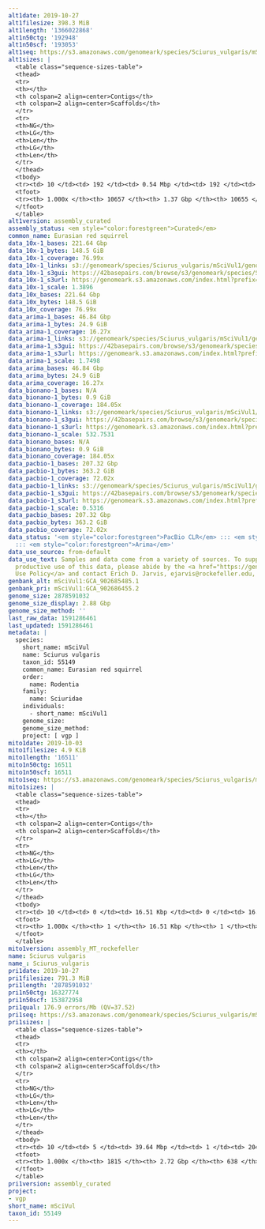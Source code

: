 ```yaml
---
alt1date: 2019-10-27
alt1filesize: 398.3 MiB
alt1length: '1366022868'
alt1n50ctg: '192948'
alt1n50scf: '193053'
alt1seq: https://s3.amazonaws.com/genomeark/species/Sciurus_vulgaris/mSciVul1/assembly_curated/mSciVul1.alt.cur.20191027.fasta.gz
alt1sizes: |
  <table class="sequence-sizes-table">
  <thead>
  <tr>
  <th></th>
  <th colspan=2 align=center>Contigs</th>
  <th colspan=2 align=center>Scaffolds</th>
  </tr>
  <tr>
  <th>NG</th>
  <th>LG</th>
  <th>Len</th>
  <th>LG</th>
  <th>Len</th>
  </tr>
  </thead>
  <tbody>
  <tr><td> 10 </td><td> 192 </td><td> 0.54 Mbp </td><td> 192 </td><td> 0.54 Mbp </td></tr><tr><td> 20 </td><td> 494 </td><td> 389.36 Kbp </td><td> 494 </td><td> 389.36 Kbp </td></tr><tr><td> 30 </td><td> 892 </td><td> 305.10 Kbp </td><td> 892 </td><td> 305.10 Kbp </td></tr><tr><td> 40 </td><td> 1399 </td><td> 241.66 Kbp </td><td> 1399 </td><td> 241.66 Kbp </td></tr><tr style="background-color:#cccccc;"><td> 50 </td><td> 2032 </td><td> 192.95 Kbp </td><td> 2032 </td><td> 193.05 Kbp </td></tr><tr><td> 60 </td><td> 2828 </td><td> 151.60 Kbp </td><td> 2827 </td><td> 151.79 Kbp </td></tr><tr><td> 70 </td><td> 3854 </td><td> 116.90 Kbp </td><td> 3853 </td><td> 116.95 Kbp </td></tr><tr><td> 80 </td><td> 5208 </td><td> 85.99 Kbp </td><td> 5206 </td><td> 86.00 Kbp </td></tr><tr><td> 90 </td><td> 7126 </td><td> 58.84 Kbp </td><td> 7124 </td><td> 58.84 Kbp </td></tr><tr><td> 100 </td><td> 10656 </td><td> 101  bp </td><td> 10654 </td><td> 101  bp </td></tr></tbody>
  <tfoot>
  <tr><th> 1.000x </th><th> 10657 </th><th> 1.37 Gbp </th><th> 10655 </th><th> 1.37 Gbp </th></tr>
  </tfoot>
  </table>
alt1version: assembly_curated
assembly_status: <em style="color:forestgreen">Curated</em>
common_name: Eurasian red squirrel
data_10x-1_bases: 221.64 Gbp
data_10x-1_bytes: 148.5 GiB
data_10x-1_coverage: 76.99x
data_10x-1_links: s3://genomeark/species/Sciurus_vulgaris/mSciVul1/genomic_data/10x/<br>
data_10x-1_s3gui: https://42basepairs.com/browse/s3/genomeark/species/Sciurus_vulgaris/mSciVul1/genomic_data/10x/
data_10x-1_s3url: https://genomeark.s3.amazonaws.com/index.html?prefix=species/Sciurus_vulgaris/mSciVul1/genomic_data/10x/
data_10x-1_scale: 1.3896
data_10x_bases: 221.64 Gbp
data_10x_bytes: 148.5 GiB
data_10x_coverage: 76.99x
data_arima-1_bases: 46.84 Gbp
data_arima-1_bytes: 24.9 GiB
data_arima-1_coverage: 16.27x
data_arima-1_links: s3://genomeark/species/Sciurus_vulgaris/mSciVul1/genomic_data/arima/<br>
data_arima-1_s3gui: https://42basepairs.com/browse/s3/genomeark/species/Sciurus_vulgaris/mSciVul1/genomic_data/arima/
data_arima-1_s3url: https://genomeark.s3.amazonaws.com/index.html?prefix=species/Sciurus_vulgaris/mSciVul1/genomic_data/arima/
data_arima-1_scale: 1.7498
data_arima_bases: 46.84 Gbp
data_arima_bytes: 24.9 GiB
data_arima_coverage: 16.27x
data_bionano-1_bases: N/A
data_bionano-1_bytes: 0.9 GiB
data_bionano-1_coverage: 184.05x
data_bionano-1_links: s3://genomeark/species/Sciurus_vulgaris/mSciVul1/genomic_data/bionano/<br>
data_bionano-1_s3gui: https://42basepairs.com/browse/s3/genomeark/species/Sciurus_vulgaris/mSciVul1/genomic_data/bionano/
data_bionano-1_s3url: https://genomeark.s3.amazonaws.com/index.html?prefix=species/Sciurus_vulgaris/mSciVul1/genomic_data/bionano/
data_bionano-1_scale: 532.7531
data_bionano_bases: N/A
data_bionano_bytes: 0.9 GiB
data_bionano_coverage: 184.05x
data_pacbio-1_bases: 207.32 Gbp
data_pacbio-1_bytes: 363.2 GiB
data_pacbio-1_coverage: 72.02x
data_pacbio-1_links: s3://genomeark/species/Sciurus_vulgaris/mSciVul1/genomic_data/pacbio/<br>
data_pacbio-1_s3gui: https://42basepairs.com/browse/s3/genomeark/species/Sciurus_vulgaris/mSciVul1/genomic_data/pacbio/
data_pacbio-1_s3url: https://genomeark.s3.amazonaws.com/index.html?prefix=species/Sciurus_vulgaris/mSciVul1/genomic_data/pacbio/
data_pacbio-1_scale: 0.5316
data_pacbio_bases: 207.32 Gbp
data_pacbio_bytes: 363.2 GiB
data_pacbio_coverage: 72.02x
data_status: '<em style="color:forestgreen">PacBio CLR</em> ::: <em style="color:forestgreen">10x</em>
  ::: <em style="color:forestgreen">Arima</em>'
data_use_source: from-default
data_use_text: Samples and data come from a variety of sources. To support fair and
  productive use of this data, please abide by the <a href="https://genome10k.soe.ucsc.edu/data-use-policies/">Data
  Use Policy</a> and contact Erich D. Jarvis, ejarvis@rockefeller.edu, with any questions.
genbank_alt: mSciVul1:GCA_902685485.1
genbank_pri: mSciVul1:GCA_902686455.2
genome_size: 2878591032
genome_size_display: 2.88 Gbp
genome_size_method: ''
last_raw_data: 1591286461
last_updated: 1591286461
metadata: |
  species:
    short_name: mSciVul
    name: Sciurus vulgaris
    taxon_id: 55149
    common_name: Eurasian red squirrel
    order:
      name: Rodentia
    family:
      name: Sciuridae
    individuals:
      - short_name: mSciVul1
    genome_size:
    genome_size_method:
    project: [ vgp ]
mito1date: 2019-10-03
mito1filesize: 4.9 KiB
mito1length: '16511'
mito1n50ctg: 16511
mito1n50scf: 16511
mito1seq: https://s3.amazonaws.com/genomeark/species/Sciurus_vulgaris/mSciVul1/assembly_MT_rockefeller/mSciVul1.MT.20191003.fasta.gz
mito1sizes: |
  <table class="sequence-sizes-table">
  <thead>
  <tr>
  <th></th>
  <th colspan=2 align=center>Contigs</th>
  <th colspan=2 align=center>Scaffolds</th>
  </tr>
  <tr>
  <th>NG</th>
  <th>LG</th>
  <th>Len</th>
  <th>LG</th>
  <th>Len</th>
  </tr>
  </thead>
  <tbody>
  <tr><td> 10 </td><td> 0 </td><td> 16.51 Kbp </td><td> 0 </td><td> 16.51 Kbp </td></tr><tr><td> 20 </td><td> 0 </td><td> 16.51 Kbp </td><td> 0 </td><td> 16.51 Kbp </td></tr><tr><td> 30 </td><td> 0 </td><td> 16.51 Kbp </td><td> 0 </td><td> 16.51 Kbp </td></tr><tr><td> 40 </td><td> 0 </td><td> 16.51 Kbp </td><td> 0 </td><td> 16.51 Kbp </td></tr><tr style="background-color:#cccccc;"><td> 50 </td><td> 0 </td><td style="background-color:#ff8888;"> 16.51 Kbp </td><td> 0 </td><td style="background-color:#ff8888;"> 16.51 Kbp </td></tr><tr><td> 60 </td><td> 0 </td><td> 16.51 Kbp </td><td> 0 </td><td> 16.51 Kbp </td></tr><tr><td> 70 </td><td> 0 </td><td> 16.51 Kbp </td><td> 0 </td><td> 16.51 Kbp </td></tr><tr><td> 80 </td><td> 0 </td><td> 16.51 Kbp </td><td> 0 </td><td> 16.51 Kbp </td></tr><tr><td> 90 </td><td> 0 </td><td> 16.51 Kbp </td><td> 0 </td><td> 16.51 Kbp </td></tr><tr><td> 100 </td><td> 0 </td><td> 16.51 Kbp </td><td> 0 </td><td> 16.51 Kbp </td></tr></tbody>
  <tfoot>
  <tr><th> 1.000x </th><th> 1 </th><th> 16.51 Kbp </th><th> 1 </th><th> 16.51 Kbp </th></tr>
  </tfoot>
  </table>
mito1version: assembly_MT_rockefeller
name: Sciurus vulgaris
name_: Sciurus_vulgaris
pri1date: 2019-10-27
pri1filesize: 791.3 MiB
pri1length: '2878591032'
pri1n50ctg: 16327774
pri1n50scf: 153872958
pri1qual: 176.9 errors/Mb (QV=37.52)
pri1seq: https://s3.amazonaws.com/genomeark/species/Sciurus_vulgaris/mSciVul1/assembly_curated/mSciVul1.pri.cur.20191027.fasta.gz
pri1sizes: |
  <table class="sequence-sizes-table">
  <thead>
  <tr>
  <th></th>
  <th colspan=2 align=center>Contigs</th>
  <th colspan=2 align=center>Scaffolds</th>
  </tr>
  <tr>
  <th>NG</th>
  <th>LG</th>
  <th>Len</th>
  <th>LG</th>
  <th>Len</th>
  </tr>
  </thead>
  <tbody>
  <tr><td> 10 </td><td> 5 </td><td> 39.64 Mbp </td><td> 1 </td><td> 204.37 Mbp </td></tr><tr><td> 20 </td><td> 13 </td><td> 31.67 Mbp </td><td> 2 </td><td> 189.66 Mbp </td></tr><tr><td> 30 </td><td> 23 </td><td> 24.28 Mbp </td><td> 4 </td><td> 181.67 Mbp </td></tr><tr><td> 40 </td><td> 35 </td><td> 20.26 Mbp </td><td> 6 </td><td> 162.82 Mbp </td></tr><tr style="background-color:#cccccc;"><td> 50 </td><td> 50 </td><td style="background-color:#88ff88;"> 16.33 Mbp </td><td> 7 </td><td style="background-color:#88ff88;"> 153.87 Mbp </td></tr><tr><td> 60 </td><td> 68 </td><td> 13.09 Mbp </td><td> 9 </td><td> 145.29 Mbp </td></tr><tr><td> 70 </td><td> 93 </td><td> 8.73 Mbp </td><td> 11 </td><td> 132.26 Mbp </td></tr><tr><td> 80 </td><td> 134 </td><td> 4.83 Mbp </td><td> 14 </td><td> 99.24 Mbp </td></tr><tr><td> 90 </td><td> 233 </td><td> 1.55 Mbp </td><td> 18 </td><td> 41.58 Mbp </td></tr><tr><td> 100 </td><td> 1814 </td><td> 1  bp </td><td> 637 </td><td> 659  bp </td></tr></tbody>
  <tfoot>
  <tr><th> 1.000x </th><th> 1815 </th><th> 2.72 Gbp </th><th> 638 </th><th> 2.88 Gbp </th></tr>
  </tfoot>
  </table>
pri1version: assembly_curated
project:
- vgp
short_name: mSciVul
taxon_id: 55149
---
```

